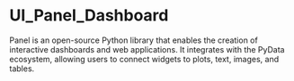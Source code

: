 # UI_Panel_Dashboard
Panel is an open-source Python library that enables the creation of interactive dashboards and web applications. It integrates with the PyData ecosystem, allowing users to connect widgets to plots, text, images, and tables. 
